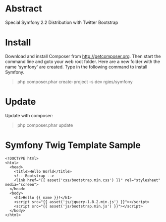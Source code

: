 Abstract
===========

Special Symfony 2.2 Distribution with Twitter Bootstrap

Install
========

Download and install Composer from http://getcomposer.org.
Then start the command line and goto your web root folder. Here are a new folder with the name 'symfony' are created. Type in the following command to install Symfony.

> php composer.phar create-project -s dev rgies/symfony


Update
========

Update with composer:

> php composer.phar update


Symfony Twig Template Sample
=============================

    <!DOCTYPE html>
    <html>
      <head>
        <title>Hello World</title>
        <!-- Bootstrap -->
        <link href="{{ asset('css/bootstrap.min.css') }}" rel="stylesheet" media="screen">
      </head>
      <body>
        <h1>Hello {{ name }}!</h1>
        <script src="{{ asset('js/jquery-1.8.2.min.js') }}"></script>
        <script src="{{ asset('js/bootstrap.min.js') }}"></script>
      </body>
    </html>
